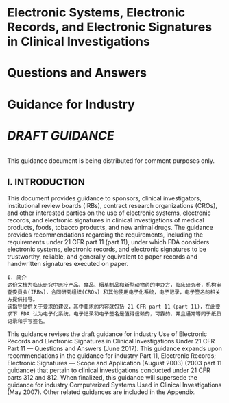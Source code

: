 # Electronic Systems, Electronic Records, and Electronic Signatures in Clinical Investigations 

# Questions and Answers

# Guidance for Industry

# *DRAFT GUIDANCE*

```markdown
```

This guidance document is being distributed for comment purposes only.

## I. INTRODUCTION

This document provides guidance to sponsors, clinical investigators, institutional review boards
(IRBs), contract research organizations (CROs), and other interested parties on the use of electronic systems, electronic records, and electronic signatures in clinical investigations of
medical products, foods, tobacco products, and new animal drugs. The guidance provides
recommendations regarding the requirements, including the requirements under 21 CFR part 11
(part 11), under which FDA considers electronic systems, electronic records, and electronic signatures to be trustworthy, reliable, and generally equivalent to paper records and handwritten signatures executed on paper.

```中文翻译
I. 简介
这份文档为临床研究中医疗产品、食品、烟草制品和新型动物药的申办方，临床研究者，机构审查委员会(IRBs)，合同研究组织(CROs) 和其他使用电子化系统，电子记录，电子签名的相关方提供指导。
该指导提供关于要求的建议，其中要求的内容就包括 21 CFR part 11（part 11)，在此要求下 FDA 认为电子化系统，电子记录和电子签名是值得信赖的，可靠的，并且通常等同于纸质记录和手写签名。
```

This guidance revises the draft guidance for industry Use of Electronic Records and Electronic
Signatures in Clinical Investigations Under 21 CFR Part 11 — Questions and Answers (June
2017). This guidance expands upon recommendations in the guidance for industry Part 11,
Electronic Records; Electronic Signatures — Scope and Application (August 2003) (2003 part
11 guidance) that pertain to clinical investigations conducted under 21 CFR parts 312 and 812.
When finalized, this guidance will supersede the guidance for industry Computerized Systems
Used in Clinical Investigations (May 2007). Other related guidances are included in the
Appendix.

```中文翻译
```

